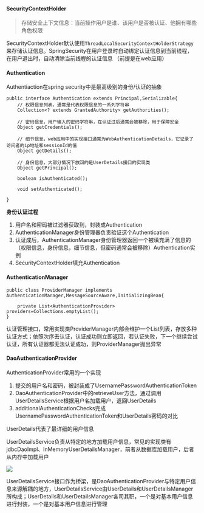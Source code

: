#### SecurityContextHolder

> 存储安全上下文信息：当前操作用户是谁、该用户是否被认证、他拥有哪些角色权限

SecurityContextHolder默认使用`ThreadLocalSecurityContextHolderStrategy`来存储认证信息。SpringSecurity在用户登录时自动绑定认证信息到当前线程，在用户退出时，自动清除当前线程的认证信息 （前提是在web应用）



#### Authentication

Authentiaction在spring security中是最高级别的身份/认证的抽象

~~~
public interface Authentication extends Principal,Serializable{
    // 权限信息列表，通常是代表权限信息的一系列字符串
    Collection<? extends GrantedAuthority> getAuthorities();
    
    // 密码信息，用户输入的密码字符串，在认证过后通常会被移除，用于保障安全
    Object getCredentials();
    
    // 细节信息，web应用中的实现接口通常为WebAuthenticationDetails，它记录了访问者的ip地址和sessionId的值
    Object getDetails();
    
    // 身份信息，大部分情况下放回的是UserDetails接口的实现类
    Object getPrincipal();
    
    boolean isAuthenticated();
    
    void setAuthenticated();
    
}
~~~





**身份认证过程**

1. 用户名和密码被过滤器获取到，封装成Authentication
2. AuthenticationManager身份管理器负责验证这个Authentication
3. 认证成后，AuthenticationManager身份管理器返回一个被填充满了信息的（权限信息，身份信息，细节信息，但密码通常会被移除）Authentication实例
4. SecurityContextHolder填充Authentication



#### AuthenticationManager

~~~
public class ProviderManager implements AuthenticationManager,MessageSourceAware,InitializingBean{
    
    private List<AuthenticationProvider> providers=Collections.emptyList(); 
}
~~~



认证管理接口，常用实现类ProviderManager内部会维护一个List<AuthenticationProvider>列表，存放多种认证方式；依照次序去认证，认证成功则立即返回，若认证失败，下一个继续尝试认证，所有认证器都无法认证成功，则ProviderManager抛出异常



#### DaoAuthenticationProvider

AuthenticationProvider常用的一个实现



1. 提交的用户名和密码，被封装成了UsernamePasswordAuthenticationToken
2. DaoAuthenticationProvider中的retrieveUser方法，通过调用UserDetailsService根据用户名加载用户，返回UserDetails
3. additionalAuthenticationChecks完成UsernamePasswordAuthenticationToken和UserDetails密码的对比



UserDetails代表了最详细的用户信息

UserDetailsService负责从特定的地方加载用户信息，常见的实现类有jdbcDaoImpl、InMemoryUserDetailsManager，前者从数据库加载用户，后者从内存中加载用户



![](D:\note\image\SpringSecurity架构图.png)



UserDetailsService接口作为桥梁，是DaoAuthenticationProvider与特定用户信息来源解耦的地方，UserDetailsService由UserDetails和UserDetailsManager所构成；UserDetails和UserDetailsManager各司其职，一个是对基本用户信息进行封装，一个是对基本用户信息进行管理